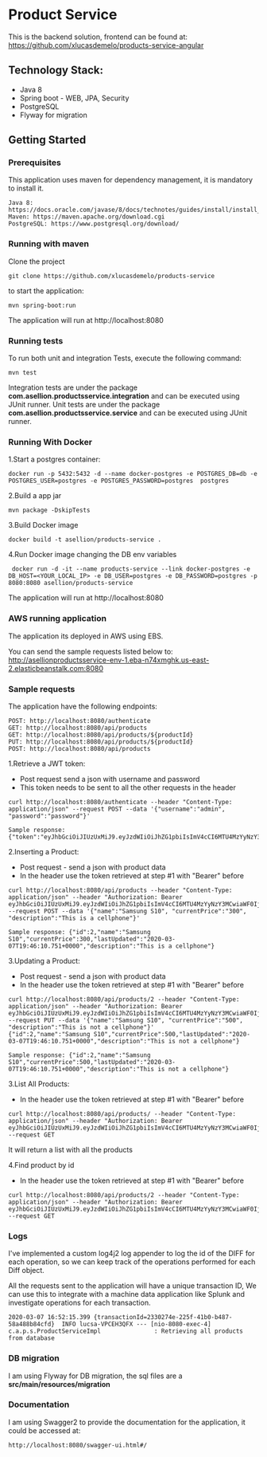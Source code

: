 # Product Service

This is the backend solution, frontend can be found at: https://github.com/xlucasdemelo/products-service-angular

## Technology Stack:
* Java 8
* Spring boot - WEB, JPA, Security
* PostgreSQL
* Flyway for migration

## Getting Started

### Prerequisites

This application uses maven for dependency management, it is mandatory to install it.

```
Java 8: https://docs.oracle.com/javase/8/docs/technotes/guides/install/install_overview.html
Maven: https://maven.apache.org/download.cgi
PostgreSQL: https://www.postgresql.org/download/ 

```

### Running with maven

Clone the project

```
git clone https://github.com/xlucasdemelo/products-service
```

to start the application:

```
mvn spring-boot:run
```

The application will run at http://localhost:8080

### Running tests

To run both unit and integration Tests, execute the following command:

```
mvn test
```


Integration tests are under the package **com.asellion.productsservice.integration** and can be executed using JUnit runner.
Unit tests are under the package **com.asellion.productsservice.service** and can be executed using JUnit runner.

### Running With Docker

1.Start a postgres container:

```
docker run -p 5432:5432 -d --name docker-postgres -e POSTGRES_DB=db -e POSTGRES_USER=postgres -e POSTGRES_PASSWORD=postgres  postgres
```

2.Build a app jar

```
mvn package -DskipTests
```

3.Build Docker image

```
docker build -t asellion/products-service .
```

4.Run Docker image changing the DB env variables

```
 docker run -d -it --name products-service --link docker-postgres -e DB_HOST=<YOUR_LOCAL_IP> -e DB_USER=postgres -e DB_PASSWORD=postgres -p 8080:8080 asellion/products-service
```

The application will run at http://localhost:8080

### AWS running application

The application its deployed in AWS using EBS.

You can send the sample requests listed below to: http://asellionproductsservice-env-1.eba-n74xmghk.us-east-2.elasticbeanstalk.com:8080


### Sample requests

The application have the following endpoints:

```
POST: http://localhost:8080/authenticate
GET: http://localhost:8080/api/products
GET: http://localhost:8080/api/products/${productId}
PUT: http://localhost:8080/api/products/${productId}
POST: http://localhost:8080/api/products
```

1.Retrieve a JWT token:

* Post request send a json with username and password
* This token needs to be sent to all the other requests in the header

```
curl http://localhost:8080/authenticate --header "Content-Type: application/json" --request POST --data '{"username":"admin", "password":"password"}'
```

	Sample response: {"token":"eyJhbGciOiJIUzUxMiJ9.eyJzdWIiOiJhZG1pbiIsImV4cCI6MTU4MzYyNzY3MCwiaWF0IjoxNTgzNjA5NjcwfQ.WdayMZ5D3bBUs4Dt38J9R2YNJVfpQlcNv2G36Iif6g80_lhBNTo42yxWKTyqO7KJ71iJeyJ8CKMfTKvIICt9aw"}


2.Inserting a Product:

* Post request - send a json with product data
* In the header use the token retrieved at step #1 with "Bearer" before


```
curl http://localhost:8080/api/products --header "Content-Type: application/json" --header "Authorization: Bearer eyJhbGciOiJIUzUxMiJ9.eyJzdWIiOiJhZG1pbiIsImV4cCI6MTU4MzYyNzY3MCwiaWF0IjoxNTgzNjA5NjcwfQ.WdayMZ5D3bBUs4Dt38J9R2YNJVfpQlcNv2G36Iif6g80_lhBNTo42yxWKTyqO7KJ71iJeyJ8CKMfTKvIICt9aw" --request POST --data '{"name":"Samsung S10", "currentPrice":"300", "description":"This is a cellphone"}'
```
	Sample response: {"id":2,"name":"Samsung S10","currentPrice":300,"lastUpdated":"2020-03-07T19:46:10.751+0000","description":"This is a cellphone"}
	
3.Updating a Product:

* Post request - send a json with product data
* In the header use the token retrieved at step #1 with "Bearer" before

```
curl http://localhost:8080/api/products/2 --header "Content-Type: application/json" --header "Authorization: Bearer eyJhbGciOiJIUzUxMiJ9.eyJzdWIiOiJhZG1pbiIsImV4cCI6MTU4MzYyNzY3MCwiaWF0IjoxNTgzNjA5NjcwfQ.WdayMZ5D3bBUs4Dt38J9R2YNJVfpQlcNv2G36Iif6g80_lhBNTo42yxWKTyqO7KJ71iJeyJ8CKMfTKvIICt9aw" --request PUT --data '{"name":"Samsung S10", "currentPrice":"500", "description":"This is not a cellphone"}'
{"id":2,"name":"Samsung S10","currentPrice":500,"lastUpdated":"2020-03-07T19:46:10.751+0000","description":"This is not a cellphone"}
```
	Sample response: {"id":2,"name":"Samsung S10","currentPrice":500,"lastUpdated":"2020-03-07T19:46:10.751+0000","description":"This is not a cellphone"}

3.List All Products:

* In the header use the token retrieved at step #1 with "Bearer" before

```
curl http://localhost:8080/api/products/ --header "Content-Type: application/json" --header "Authorization: Bearer eyJhbGciOiJIUzUxMiJ9.eyJzdWIiOiJhZG1pbiIsImV4cCI6MTU4MzYyNzY3MCwiaWF0IjoxNTgzNjA5NjcwfQ.WdayMZ5D3bBUs4Dt38J9R2YNJVfpQlcNv2G36Iif6g80_lhBNTo42yxWKTyqO7KJ71iJeyJ8CKMfTKvIICt9aw" --request GET
```
It will return a list with all the products

4.Find product by id
* In the header use the token retrieved at step #1 with "Bearer" before

```
curl http://localhost:8080/api/products/2 --header "Content-Type: application/json" --header "Authorization: Bearer eyJhbGciOiJIUzUxMiJ9.eyJzdWIiOiJhZG1pbiIsImV4cCI6MTU4MzYyNzY3MCwiaWF0IjoxNTgzNjA5NjcwfQ.WdayMZ5D3bBUs4Dt38J9R2YNJVfpQlcNv2G36Iif6g80_lhBNTo42yxWKTyqO7KJ71iJeyJ8CKMfTKvIICt9aw" --request GET
```

### Logs

I've implemented a custom log4j2 log appender to log the id of the DIFF for each operation, so we can keep track of the operations performed for each Diff object.


All the requests sent to the application will have a unique transaction ID, 
We can use this to integrate with a machine data application like Splunk and investigate operations for each transaction.


```
2020-03-07 16:52:15.399 {transactionId=2330274e-225f-41b0-b487-58a488b84cfd}  INFO lucsa-VPCEH3QFX --- [nio-8080-exec-4] c.a.p.s.ProductServiceImpl               : Retrieving all products from database

```
### DB migration

I am using Flyway for DB migration, the sql files are a **src/main/resources/migration**

### Documentation

I am using Swagger2 to provide the documentation for the application, it could be accessed at: 

```
http://localhost:8080/swagger-ui.html#/
```
